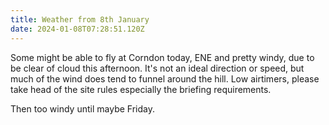 ```yaml
---
title: Weather from 8th January
date: 2024-01-08T07:28:51.120Z
---
```

Some might be able to fly at Corndon today, ENE and pretty windy,  due to be clear of cloud this afternoon.  It's not an ideal direction or speed, but much of the wind does tend to funnel around the hill.  Low airtimers, please take head of the site rules especially the briefing requirements.

Then too windy until maybe Friday.